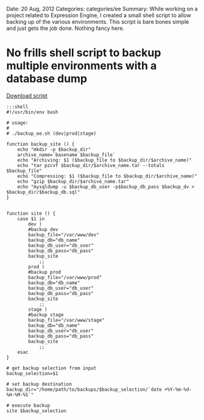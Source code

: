 Date: 20 Aug, 2012
Categories: categories/ee
Summary: While working on a project related to Expression Engine, I created a small shell script to allow backing up of the various environments. This script is bare bones simple and just gets the job done. Nothing fancy here.

# No frills shell script to backup multiple environments with a database dump

<a href="/files/backup_ee.sh">Download script</a>

    :::shell
    #!/usr/bin/env bash

    # usage:
    # 
    # ./backup_ee.sh (dev|prod|stage)

    function backup_site () {
    	echo "mkdir -p $backup_dir"
    	archive_name=`basename $backup_file`
    	echo "Archiving: $1 ($backup_file to $backup_dir/$archive_name)"
    	echo "tar pzcvf $backup_dir/$archive_name.tar --totals $backup_file"
    	echo "Compressing: $1 ($backup_file to $backup_dir/$archive_name)"
    	echo "gzip $backup_dir/$archive_name.tar"
    	echo "mysqldump -u $backup_db_user -p$backup_db_pass $backup_dv > $backup_dir/$backup_db.sql"
    }


    function site () {
    	case $1 in
    		dev )
    		#backup dev
    		backup_file="/var/www/dev"
    		backup_db="db_name"
    		backup_db_user="db_user"
    		backup_db_pass="db_pass"
    		backup_site
    			;;
    		prod )
    		#backup prod
    		backup_file="/var/www/prod"
    		backup_db="db_name"
    		backup_db_user="db_user"
    		backup_db_pass="db_pass"
    		backup_site
    			;;
    		stage )
    		#backup stage
    		backup_file="/var/www/stage"
    		backup_db="db_name"
    		backup_db_user="db_user"
    		backup_db_pass="db_pass"
    		backup_site
    			;;
    	esac
    }

    # get backup selection from input
    backup_selection=$1

    # set backup destination
    backup_dir="/home/path/to/backups/$backup_selection/`date +%Y-%m-%d-%H-%M-%S`"

    # execute backup
    site $backup_selection